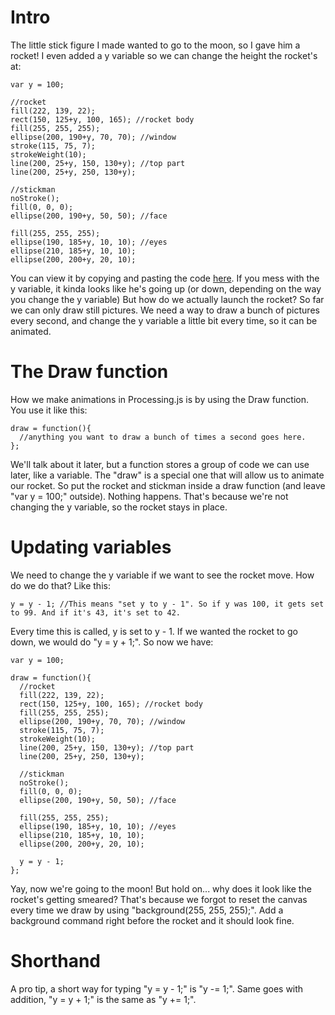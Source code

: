 # Intro
The little stick figure I made wanted to go to the moon, so I gave him a rocket!
I even added a y variable so we can change the height the rocket's at:
```
var y = 100;

//rocket
fill(222, 139, 22);
rect(150, 125+y, 100, 165); //rocket body
fill(255, 255, 255);
ellipse(200, 190+y, 70, 70); //window
stroke(115, 75, 7);
strokeWeight(10);
line(200, 25+y, 150, 130+y); //top part
line(200, 25+y, 250, 130+y);

//stickman
noStroke();
fill(0, 0, 0);
ellipse(200, 190+y, 50, 50); //face

fill(255, 255, 255);
ellipse(190, 185+y, 10, 10); //eyes
ellipse(210, 185+y, 10, 10);
ellipse(200, 200+y, 20, 10);
```
You can view it by copying and pasting the code [here](https://vxsacademy.org/computer-programming/new/pjs).
If you mess with the y variable, it kinda looks like he's going up (or down, depending on the way you change
the y variable) But how do we actually launch the rocket? So far we can only draw still pictures. We need a
way to draw a bunch of pictures every second, and change the y variable a little bit every time, so it can
be animated.

# The Draw function
How we make animations in Processing.js is by using the Draw function. You use it like this:
```
draw = function(){
  //anything you want to draw a bunch of times a second goes here.
};
```
We'll talk about it later, but a function stores a group of code we can use later, like a variable. The "draw"
is a special one that will allow us to animate our rocket. So put the rocket and stickman inside a draw function
(and leave "var y = 100;" outside). Nothing happens. That's because we're not changing the y variable, so the
rocket stays in place.

# Updating variables
We need to change the y variable if we want to see the rocket move. How do we do that? Like this:
```
y = y - 1; //This means "set y to y - 1". So if y was 100, it gets set to 99. And if it's 43, it's set to 42.
```
Every time this is called, y is set to y - 1. If we wanted the rocket to go down, we would do "y = y + 1;".
So now we have:
```
var y = 100;

draw = function(){
  //rocket
  fill(222, 139, 22);
  rect(150, 125+y, 100, 165); //rocket body
  fill(255, 255, 255);
  ellipse(200, 190+y, 70, 70); //window
  stroke(115, 75, 7);
  strokeWeight(10);
  line(200, 25+y, 150, 130+y); //top part
  line(200, 25+y, 250, 130+y);
  
  //stickman
  noStroke();
  fill(0, 0, 0);
  ellipse(200, 190+y, 50, 50); //face
  
  fill(255, 255, 255);
  ellipse(190, 185+y, 10, 10); //eyes
  ellipse(210, 185+y, 10, 10);
  ellipse(200, 200+y, 20, 10);

  y = y - 1;
};
```
Yay, now we're going to the moon! But hold on... why does it look like the rocket's getting smeared?
That's because we forgot to reset the canvas every time we draw by using "background(255, 255, 255);".
Add a background command right before the rocket and it should look fine.

# Shorthand
A pro tip, a short way for typing "y = y - 1;" is "y -= 1;". Same goes with addition, "y = y + 1;" is
the same as "y += 1;".
